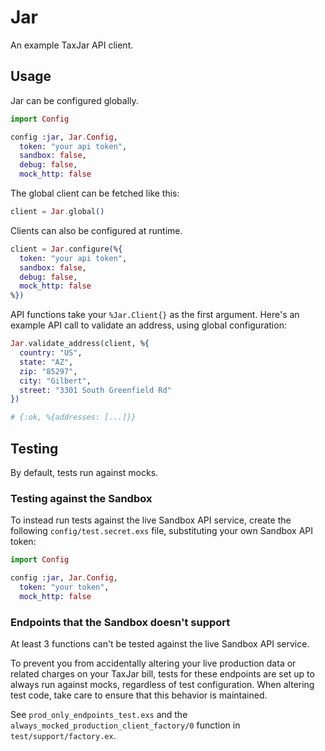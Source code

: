 # Jar

An example TaxJar API client.

## Usage

Jar can be configured globally.

```elixir
import Config

config :jar, Jar.Config,
  token: "your api token",
  sandbox: false,
  debug: false,
  mock_http: false
```

The global client can be fetched like this:

```elixir
client = Jar.global()
```

Clients can also be configured at runtime.

```elixir
client = Jar.configure(%{
  token: "your api token",
  sandbox: false,
  debug: false,
  mock_http: false
%})
```

API functions take your `%Jar.Client{}` as the first argument.
Here's an example API call to validate an address, using global configuration:

```elixir
Jar.validate_address(client, %{
  country: "US",
  state: "AZ",
  zip: "85297",
  city: "Gilbert",
  street: "3301 South Greenfield Rd"
})

# {:ok, %{addresses: [...]}}
```

## Testing

By default, tests run against mocks.

### Testing against the Sandbox 

To instead run tests against the live Sandbox API service, create the following `config/test.secret.exs` file, substituting your own Sandbox API token:

```elixir
import Config

config :jar, Jar.Config,
  token: "your token",
  mock_http: false
```

### Endpoints that the Sandbox doesn't support

At least 3 functions can't be tested against the live Sandbox API service.

To prevent you from accidentally altering your live production data or related charges on your TaxJar bill, tests for these endpoints are set up to always run against mocks,
regardless of test configuration. When altering test code, take care to ensure that this behavior is maintained.

See `prod_only_endpoints_test.exs` and the `always_mocked_production_client_factory/0` function in `test/support/factory.ex`.
